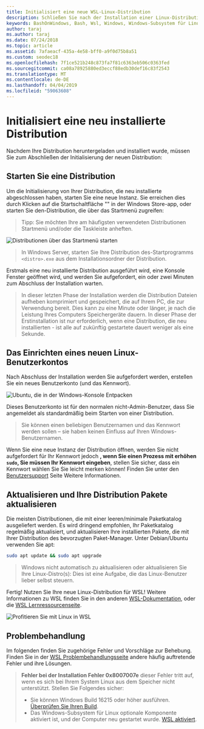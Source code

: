 ```yaml
---
title: Initialisiert eine neue WSL-Linux-Distribution
description: Schließen Sie nach der Installation einer Linux-Distribution für WSL Initialisierung, indem Sie die folgenden einfachen Schritte
keywords: BashOnWindows, Bash, Wsl, Windows, Windows-Subsystem für Linux, Windowssubsystem, Ubuntu, Debian, Suse, Windows 10
author: taraj
ms.author: taraj
ms.date: 07/24/2018
ms.topic: article
ms.assetid: 7afaeacf-435a-4e58-bff0-a9f0d75b8a51
ms.custom: seodec18
ms.openlocfilehash: 7f1ce521b248c873fa7f81c6363eb506c0363fed
ms.sourcegitcommit: ca08a78925880ed3eccf88edb30def16c83f2543
ms.translationtype: MT
ms.contentlocale: de-DE
ms.lasthandoff: 04/04/2019
ms.locfileid: "59063608"
---
```

# <a name="initializing-a-newly-installed-distro"></a>Initialisiert eine neu installierte Distribution
Nachdem Ihre Distribution heruntergeladen und installiert wurde, müssen Sie zum Abschließen der Initialisierung der neuen Distribution:

## <a name="launch-a-distro"></a>Starten Sie eine Distribution
Um die Initialisierung von Ihrer Distribution, die neu installierte abgeschlossen haben, starten Sie eine neue Instanz. Sie erreichen dies durch Klicken auf die Startschaltfläche "" in der Windows Store-app, oder starten Sie den-Distribution, die über das Startmenü zugreifen:

> Tipp: Sie möchten Ihre am häufigsten verwendeten Distributionen Startmenü und/oder die Taskleiste anheften.

![Distributionen über das Startmenü starten](media/start-menu.png)

> In Windows Server, starten Sie Ihre Distribution des-Startprogramms `<distro>.exe` aus dem Installationsordner der Distribution.

Erstmals eine neu installierte Distribution ausgeführt wird, eine Konsole Fenster geöffnet wird, und werden Sie aufgefordert, ein oder zwei Minuten zum Abschluss der Installation warten.

> In dieser letzten Phase der Installation werden die Distribution Dateien aufheben komprimiert und gespeichert, die auf Ihrem PC, die zur Verwendung bereit. Dies kann zu eine Minute oder länger, je nach die Leistung Ihres Computers Speichergeräte dauern. In dieser Phase der Erstinstallation ist nur erforderlich, wenn eine Distribution, die neu installierten - ist alle auf zukünftig gestartete dauert weniger als eine Sekunde.

## <a name="setting-up-a-new-linux-user-account"></a>Das Einrichten eines neuen Linux-Benutzerkontos

Nach Abschluss der Installation werden Sie aufgefordert werden, erstellen Sie ein neues Benutzerkonto (und das Kennwort). 

![Ubuntu, die in der Windows-Konsole Entpacken](media/UbuntuInstall.png)

Dieses Benutzerkonto ist für den normalen nicht-Admin-Benutzer, dass Sie angemeldet als standardmäßig beim Starten von einer Distribution.

> Sie können einen beliebigen Benutzernamen und das Kennwort werden sollen – sie haben keinen Einfluss auf Ihren Windows-Benutzernamen. 

Wenn Sie eine neue Instanz der Distribution öffnen, werden Sie nicht aufgefordert für Ihr Kennwort jedoch **, wenn Sie einen Prozess mit erhöhen `sudo`, Sie müssen Ihr Kennwort eingeben**, stellen Sie sicher, dass ein Kennwort wählen Sie Sie leicht merken können! Finden Sie unter den [Benutzersupport](user-support.md) Seite Weitere Informationen.

## <a name="update--upgrade-your-distros-packages"></a>Aktualisieren und Ihre Distribution Pakete aktualisieren

Die meisten Distributionen, die mit einer leeren/minimale Paketkatalog ausgeliefert werden. Es wird dringend empfohlen, Ihr Paketkatalog regelmäßig aktualisiert, und aktualisieren Ihre installierten Pakete, die mit Ihrer Distribution des bevorzugten Paket-Manager. Unter Debian/Ubuntu verwenden Sie apt:

```bash
sudo apt update && sudo apt upgrade
```

> Windows nicht automatisch zu aktualisieren oder aktualisieren Sie Ihre Linux-Distro(s): Dies ist eine Aufgabe, die das Linux-Benutzer lieber selbst steuern.

Fertig! Nutzen Sie Ihre neue Linux-Distribution für WSL! Weitere Informationen zu WSL finden Sie in den anderen [WSL-Dokumentation](https://aka.ms/wsldocs), oder die [WSL Lernressourcenseite](https://aka.ms/learnwsl).

![Profitieren Sie mit Linux in WSL](media/linux-on-wsl.png)

## <a name="troubleshooting"></a>Problembehandlung

Im folgenden finden Sie zugehörige Fehler und Vorschläge zur Behebung. Finden Sie in der [WSL Problembehandlungsseite](troubleshooting.md) andere häufig auftretende Fehler und ihre Lösungen.

> **Fehler bei der Installation Fehler 0x8007007e** dieser Fehler tritt auf, wenn es sich bei Ihrem System Linux aus dem Speicher nicht unterstützt.  Stellen Sie Folgendes sicher:
> * Sie können Windows Build 16215 oder höher ausführen. [Überprüfen Sie Ihren Build](troubleshooting.md#check-your-build-number).
> * Das Windows-Subsystem für Linux optionale Komponente aktiviert ist, und der Computer neu gestartet wurde.  [WSL aktiviert](troubleshooting.md#confirm-wsl-is-enabled).
